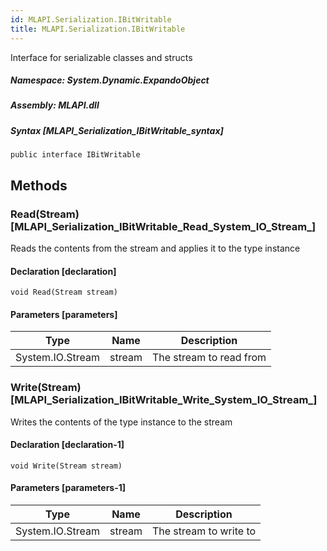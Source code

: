```yaml
---  
id: MLAPI.Serialization.IBitWritable  
title: MLAPI.Serialization.IBitWritable  
---
```


<div class="markdown level0 summary" markdown="1">

Interface for serializable classes and structs

</div>

<div class="markdown level0 conceptual" markdown="1">

</div>

##### **Namespace**: System.Dynamic.ExpandoObject

##### **Assembly**: MLAPI.dll

##### Syntax [MLAPI_Serialization_IBitWritable_syntax]

    public interface IBitWritable

## Methods 

### Read(Stream) [MLAPI_Serialization_IBitWritable_Read_System_IO_Stream_]

<div class="markdown level1 summary" markdown="1">

Reads the contents from the stream and applies it to the type instance

</div>

<div class="markdown level1 conceptual" markdown="1">

</div>

#### Declaration [declaration]

    void Read(Stream stream)

#### Parameters [parameters]

| Type             | Name   | Description             |
|------------------|--------|-------------------------|
| System.IO.Stream | stream | The stream to read from |

### Write(Stream) [MLAPI_Serialization_IBitWritable_Write_System_IO_Stream_]

<div class="markdown level1 summary" markdown="1">

Writes the contents of the type instance to the stream

</div>

<div class="markdown level1 conceptual" markdown="1">

</div>

#### Declaration [declaration-1]

    void Write(Stream stream)

#### Parameters [parameters-1]

| Type             | Name   | Description            |
|------------------|--------|------------------------|
| System.IO.Stream | stream | The stream to write to |
